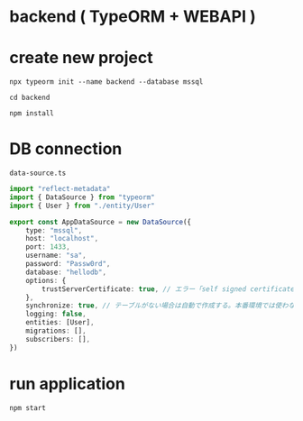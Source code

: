 # backend ( TypeORM + WEBAPI )

# create new project

```shell
npx typeorm init --name backend --database mssql

cd backend

npm install
```

# DB connection 

```data-source.ts```  
```ts
import "reflect-metadata"
import { DataSource } from "typeorm"
import { User } from "./entity/User"

export const AppDataSource = new DataSource({
    type: "mssql",
    host: "localhost",
    port: 1433,
    username: "sa",
    password: "Passw0rd",
    database: "hellodb",
    options: {
        trustServerCertificate: true, // エラー「self signed certificate」が出た場合はこれを追加
    },
    synchronize: true, // テーブルがない場合は自動で作成する。本番環境では使わない
    logging: false,
    entities: [User],
    migrations: [],
    subscribers: [],
})
```

# run application

```shell
npm start
```
